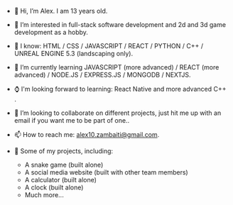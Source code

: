 - 👋 Hi, I’m Alex. I am 13 years old.
- 👀 I’m interested in full-stack software development and 2d and 3d game development as a hobby.
- 🧠 I know: HTML / CSS / JAVASCRIPT / REACT / PYTHON / C++ / UNREAL ENGINE 5.3 (landscaping only).
- 🌱 I’m currently learning  JAVASCRIPT (more advanced) / REACT (more advanced) / NODE.JS / EXPRESS.JS / MONGODB / NEXTJS.
- ⌚ I'm looking forward to learning: React Native and more advanced C++ .
- 💞️ I’m looking to collaborate on different projects, just hit me up with an email if you want me to be part of one..
- 📫 How to reach me: alex10.zambaiti@gmail.com.
- 📝 Some of my projects, including:
  
   -  A snake game (built alone)
   -  A social media website (built with other team members)
   -  A calculator (built alone)
   -  A clock (built alone)
   -  Much more...

<!---
alex-coder2010/alex-coder2010 is a ✨ special ✨ repository because its `README.md` (this file) appears on your GitHub profile.
You can click the Preview link to take a look at your changes.
--->
